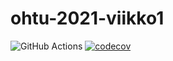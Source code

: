 # ohtu-2021-viikko1

![GitHub Actions](https://github.com/MatAleksi/ohtu-2021-viikko1/actions/workflows/main.yml/badge.svg)
[![codecov](https://codecov.io/gh/MatAleksi/ohtu-2021-viikko1/branch/main/graph/badge.svg?token=5UG3AVD463)](https://codecov.io/gh/MatAleksi/ohtu-2021-viikko1)
